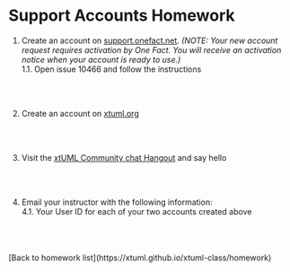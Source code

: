 # Support Accounts Homework 

1. Create an account on [support.onefact.net](https://support.onefact.net).     _(NOTE: Your new account
request requires activation by One Fact. You will receive an activation notice when your account is ready to use.)_  
  1.1. Open issue 10466 and follow the instructions  

<br/>
<br/>

2. Create an account on [xtuml.org](https://xtuml.org)    

<br/>
<br/>

3. Visit the [xtUML Community chat Hangout](https://hangouts.google.com/group/vMohZ9oW08xR7wSd2) and say hello  

<br/>
<br/>

4. Email your instructor with the following information:  
  4.1. Your User ID for each of your two accounts created above
 

<br/>
<br/>
<br/>
[Back to homework list](https://xtuml.github.io/xtuml-class/homework)  
